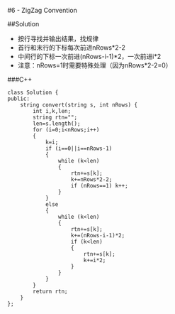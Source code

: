 #6 - ZigZag Convention

##Solution

* 按行寻找并输出结果，找规律
* 首行和末行的下标每次前进nRows*2-2
* 中间行的下标一次前进(nRows-i-1)\*2，一次前进i\*2
* 注意：nRows=1时需要特殊处理（因为nRows*2-2=0）

###C++

```
class Solution {
public:
    string convert(string s, int nRows) {
        int i,k,len;
        string rtn="";
        len=s.length();
        for (i=0;i<nRows;i++)
        {
            k=i;
            if (i==0||i==nRows-1)
            {
                while (k<len)
                {
                    rtn+=s[k];
                    k+=nRows*2-2;
                    if (nRows==1) k++;
                }
            }
            else
            {
                while (k<len)
                {
                    rtn+=s[k];
                    k+=(nRows-i-1)*2;
                    if (k<len)
                    {
                        rtn+=s[k];
                        k+=i*2;
                    }
                }
            }
        }
        return rtn;
    }
};
```